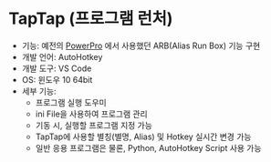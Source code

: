 # TapTap (프로그램 런처)
- 기능: 예전의 [PowerPro](https://cafe.naver.com/powerpro.cafe?iframe_url=/ArticleRead.nhn%3Farticleid=2898) 에서 사용했던 ARB(Alias Run Box) 기능 구현
- 개발 언어: AutoHotkey
- 개발 도구: VS Code
- OS: 윈도우 10 64bit
- 세부 기능:
  - 프로그램 실행 도우미
  - ini File을 사용하여 프로그램 관리
  - 기동 시, 실행할 프로그램 지정 가능
  - TapTap에 사용할 별칭(별명, Alias) 및 Hotkey 실시간 변경 가능
  - 일반 응용 프로그램은 물론, Python, AutoHotkey Script 사용 가능
